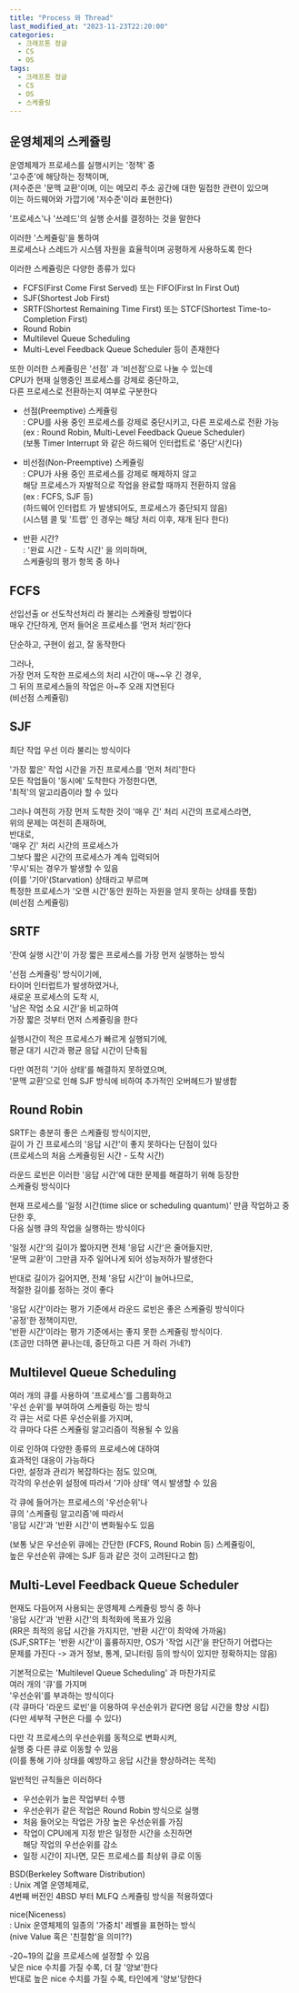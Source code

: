 ```yaml
---
title: "Process 와 Thread"
last_modified_at: "2023-11-23T22:20:00"
categories:
  - 크래프톤 정글
  - CS
  - OS
tags:
  - 크래프톤 정글
  - CS
  - OS
  - 스케쥴링
---
```


## 운영체제의 스케쥴링
 운영체제가 프로세스를 실행시키는 '정책' 중<br>
 '고수준'에 해당하는 정책이며,<br>
 (저수준은 '문맥 교환'이며, 이는 메모리 주소 공간에 대한 밀접한 관련이 있으며<br>
 이는 하드웨어와 가깝기에 '저수준'이라 표현한다)<br>

 '프로세스'나 '쓰레드'의 실행 순서를 결정하는 것을 말한다<br>

 이러한 '스케쥴링'을 통하여<br>
 프로세스나 스레드가 시스템 자원을 효율적이며 공평하게 사용하도록 한다<br>

 이러한 스케쥴링은 다양한 종류가 있다<br>
 - FCFS(First Come First Served) 또는 FIFO(First In First Out)
 - SJF(Shortest Job First)
 - SRTF(Shortest Remaining Time First) 또는 STCF(Shortest Time-to-Completion First)
 - Round Robin
 - Multilevel Queue Scheduling
 - Multi-Level Feedback Queue Scheduler
 등이 존재한다

 또한 이러한 스케쥴링은 '선점' 과 '비선점'으로 나눌 수 있는데<br>
 CPU가 현재 실행중인 프로세스를 강제로 중단하고,<br>
 다른 프로세스로 전환하는지 여부로 구분한다<br>
 
 - 선점(Preemptive) 스케쥴링<br>
  : CPU를 사용 중인 프로세스를 강제로 중단시키고, 다른 프로세스로 전환 가능<br>
   (ex : Round Robin, Multi-Level Feedback Queue Scheduler)<br>
   (보통 Timer Interrupt 와 같은 하드웨어 인터럽트로 '중단'시킨다)<br>

 - 비선점(Non-Preemptive) 스케쥴링<br>
  : CPU가 사용 중인 프로세스를 강제로 해제하지 않고<br>
    해당 프로세스가 자발적으로 작업을 완료할 때까지 전환하지 않음<br>
    (ex : FCFS, SJF 등)<br>
    (하드웨어 인터럽트 가 발생되어도, 프로세스가 중단되지 않음)<br>
    (시스템 콜 및 '트랩' 인 경우는 해당 처리 이후, 재개 된다 한다)<br>

  - 반환 시간?<br>
   : '완료 시간 - 도착 시간' 을 의미하며,<br>
    스케쥴링의 평가 항목 중 하나<br>
    

## FCFS
 선입선출 or 선도착선처리 라 불리는 스케쥴링 방법이다<br>
 매우 간단하게, 먼저 들어온 프로세스를 '먼저 처리'한다<br>

 단순하고, 구현이 쉽고, 잘 동작한다<br>

 그러나,<br>
 가장 먼저 도착한 프로세스의 처리 시간이 매~~우 긴 경우,<br>
 그 뒤의 프로세스들의 작업은 아~주 오래 지연된다<br>
 (비선점 스케쥴링)<br>

## SJF
 최단 작업 우선 이라 불리는 방식이다<br>

 '가장 짧은' 작업 시간을 가진 프로세스를 '먼저 처리'한다<br>
 모든 작업들이 '동시에' 도착한다 가정한다면,<br>
 '최적'의 알고리즘이라 할 수 있다<br>

 그러나 여전히 가장 먼저 도착한 것이 '매우 긴' 처리 시간의 프로세스라면,<br>
 위의 문제는 여전히 존재하며,<br>
 반대로,<br>
 '매우 긴' 처리 시간의 프로세스가<br>
 그보다 짧은 시간의 프로세스가 계속 입력되어<br>
 '무시'되는 경우가 발생할 수 있음<br>
 (이를 '기아'(Starvation) 상태라고 부르며<br>
 특정한 프로세스가 '오랜 시간'동안 원하는 자원을 얻지 못하는 상태를 뜻함)<br>
 (비선점 스케쥴링)

## SRTF
 '잔여 실행 시간'이 가장 짧은 프로세스를 가장 먼저 실행하는 방식<br>

 '선점 스케쥴링' 방식이기에,<br>
 타이머 인터럽트가 발생하였거나,<br>
 새로운 프로세스의 도착 시,<br>
 '남은 작업 소요 시간'을 비교하여<br>
 가장 짧은 것부터 먼저 스케쥴링을 한다<br>

 실행시간이 적은 프로세스가 빠르게 실행되기에,<br>
 평균 대기 시간과 평균 응답 시간이 단축됨<br>

 다만 여전히 '기아 상태'를 해결하지 못하였으며,<br>
 '문맥 교환'으로 인해 SJF 방식에 비하여 추가적인 오버헤드가 발생함<br>

## Round Robin
 SRTF는 충분히 좋은 스케쥴링 방식이지만,<br>
 길이 가 긴 프로세스의 '응답 시간'이 좋지 못하다는 단점이 있다<br>
 (프로세스의 처음 스케쥴링된 시간 - 도착 시간)<br>
 
 라운드 로빈은 이러한 '응답 시간'에 대한 문제를 해결하기 위해 등장한<br>
 스케쥴링 방식이다<br>

 현재 프로세스를 '일정 시간(time slice or scheduling quantum)' 만큼 작업하고 중단한 후,<br>
 다음 실행 큐의 작업을 실행하는 방식이다<br>
 
 '일정 시간'의 길이가 짧아지면 전체 '응답 시간'은 줄어들지만,<br>
 '문맥 교환'이 그만큼 자주 일어나게 되어 성능저하가 발생한다<br>

 반대로 길이가 길어지면, 전체 '응답 시간'이 늘어나므로,<br>
 적절한 길이를 정하는 것이 좋다<br>

 '응답 시간'이라는 평가 기준에서 라운드 로빈은 좋은 스케쥴링 방식이다<br>
 '공정'한 정책이지만,<br>
 '반환 시간'이라는 평가 기준에서는 좋지 못한 스케쥴링 방식이다.<br>
 (조금만 더하면 끝나는데, 중단하고 다른 거 하러 가네?)<br>

## Multilevel Queue Scheduling
 여러 개의 큐를 사용하여 '프로세스'를 그룹화하고<br>
 '우선 순위'를 부여하여 스케쥴링 하는 방식<br>
 각 큐는 서로 다른 우선순위를 가지며,<br>
 각 큐마다 다른 스케쥴링 알고리즘이 적용될 수 있음<br>

 이로 인하여 다양한 종류의 프로세스에 대하여<br>
 효과적인 대응이 가능하다<br>
 다만, 설정과 관리가 복잡하다는 점도 있으며,<br>
 각각의 우선순위 설정에 따라서 '기아 상태' 역시 발생할 수 있음<br>
 
 각 큐에 들어가는 프로세스의 '우선순위'나<br>
 큐의 '스케쥴링 알고리즘'에 따라서<br>
 '응답 시간'과 '반환 시간'이 변화될수도 있음<br>

 (보통 낮은 우선순위 큐에는 간단한 (FCFS, Round Robin 등) 스케쥴링이,<br>
 높은 우선순위 큐에는 SJF 등과 같은 것이 고려된다고 함)<br>

## Multi-Level Feedback Queue Scheduler
 현재도 다듬어져 사용되는 운영체제 스케쥴링 방식 중 하나<br>
 '응답 시간'과 '반환 시간'의 최적화에 목표가 있음<br>
 (RR은 최적의 응답 시간을 가지지만, '반환 시간'이 최악에 가까움)<br>
 (SJF,SRTF는 '반환 시간'이 훌륭하지만, OS가 '작업 시간'을 판단하기 어렵다는<br>
 문제를 가진다 -> 과거 정보, 통계, 모니터링 등의 방식이 있지만 정확하지는 않음)<br>
 
 기본적으로는 'Multilevel Queue Scheduling' 과 마찬가지로<br>
 여러 개의 '큐'를 가지며<br>
 '우선순위'를 부과하는 방식이다<br>
 (각 큐마다 '라운드 로빈'을 이용하여 우선순위가 같다면 응답 시간을 향상 시킴)<br>
 (다만 세부적 구현은 다를 수 있다)<br>

 다만 각 프로세스의 우선순위를 동적으로 변화시켜,<br>
 실행 중 다른 큐로 이동할 수 있음<br>
 (이를 통해 기아 상태를 예방하고 응답 시간을 향상하려는 목적)<br>
 
 일반적인 규칙들은 이러하다<br>
 - 우선순위가 높은 작업부터 수행<br>
 - 우선순위가 같은 작업은 Round Robin 방식으로 실행<br>
 - 처음 들어오는 작업은 가장 높은 우선순위를 가짐<br>
 - 작업이 CPU에게 지정 받은 일정한 시간을 소진하면<br>
   해당 작업의 우선순위를 감소<br>
 - 일정 시간이 지나면, 모든 프로세스를 최상위 큐로 이동<br>

 BSD(Berkeley Software Distribution)<br>
 : Unix 계열 운영체제로,<br>
   4번째 버전인 4BSD 부터 MLFQ 스케쥴링 방식을 적용하였다<br>

 nice(Niceness)<br>
 : Unix 운영체제의 일종의 '가중치' 레벨을 표현하는 방식<br>
 (nive Value 혹은 '친절함'을 의미??)<br>

 -20~19의 값을 프로세스에 설정할 수 있음<br>
 낮은 nice 수치를 가질 수록, 더 잘 '양보'한다<br>
 반대로 높은 nice 수치를 가질 수록, 타인에게 '양보'당한다<br>
 